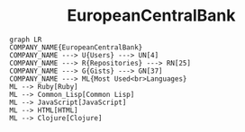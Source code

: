 <h1 align="center">EuropeanCentralBank</h1>

```mermaid
graph LR
COMPANY_NAME{EuropeanCentralBank}
COMPANY_NAME ---> U{Users} ---> UN[4]
COMPANY_NAME ---> R{Repositories} ---> RN[25]
COMPANY_NAME ---> G{Gists} ---> GN[37]
COMPANY_NAME ---> ML{Most Used<br>Languages}
ML --> Ruby[Ruby]
ML --> Common_Lisp[Common Lisp]
ML --> JavaScript[JavaScript]
ML --> HTML[HTML]
ML --> Clojure[Clojure]
```
